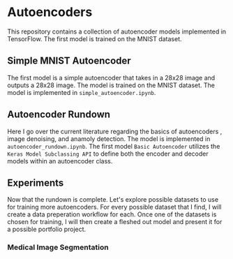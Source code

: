# Autoencoders

This repository contains a collection of autoencoder models implemented in TensorFlow. The first model is trained on the MNIST dataset. 

## Simple MNIST Autoencoder

The first model is a simple autoencoder that takes in a 28x28 image and outputs a 28x28 image. The model is trained on the MNIST dataset. The model is implemented in `simple_autoencoder.ipynb`.

## Autoencoder Rundown

Here I go over the current literature regarding the basics of autoencoders , image denoising, and anamoly detection. The model is implemented in `autoencoder_rundown.ipynb`. The first model `Basic Autoencoder` utilizes the `Keras Model Subclassing API` to define both the encoder and decoder models within an autoencoder class.

## Experiments

Now that the rundown is complete. Let's explore possible datasets to use for training more autoencoders. For every possible dataset that I find, I will create a data preperation workflow for each. Once one of the datasets is chosen for training, I will then create a fleshed out model and present it for a possible portfolio project.

### Medical Image Segmentation
